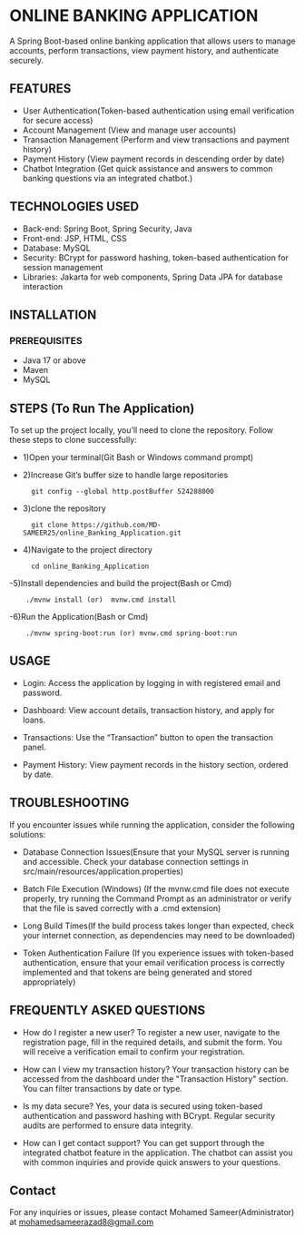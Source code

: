 
# ONLINE BANKING APPLICATION

A Spring Boot-based online banking application that allows users to manage accounts, perform transactions, view payment history, and authenticate securely.


## FEATURES

 - User Authentication(Token-based authentication using email verification for secure access)
 - Account Management (View and manage user accounts)
 - Transaction Management (Perform and view transactions and payment history)
 - Payment History  (View payment records in descending order by date)
 - Chatbot Integration (Get quick assistance and answers to common banking questions via an integrated chatbot.)



## TECHNOLOGIES USED

- Back-end: Spring Boot, Spring Security, Java
- Front-end: JSP, HTML, CSS
- Database: MySQL
- Security: BCrypt for password hashing, token-based authentication for session management
- Libraries: Jakarta for web components, Spring Data JPA for database interaction


## INSTALLATION

### PREREQUISITES
- Java 17 or above
- Maven
- MySQL


## STEPS (To Run The Application)

To set up the project locally, you’ll need to clone the repository. Follow these steps to clone successfully:
- 1)Open your terminal(Git Bash or Windows command prompt)

- 2)Increase Git’s buffer size to handle large repositories
        
        git config --global http.postBuffer 524288000

- 3)clone the repository

        git clone https://github.com/MD-SAMEER25/online_Banking_Application.git

- 4)Navigate to the project directory

        cd online_Banking_Application

-5)Install dependencies and build the project(Bash or Cmd)

        ./mvnw install (or)  mvnw.cmd install


-6)Run the Application(Bash or Cmd)

        ./mvnw spring-boot:run (or) mvnw.cmd spring-boot:run

## USAGE

- Login: Access the application by logging in with registered email and password.

- Dashboard: View account details, transaction history, and apply for loans.
- Transactions: Use the “Transaction” button to open the transaction panel.
- Payment History: View payment records in the history section, ordered by date.
## TROUBLESHOOTING

 If you encounter issues while running the application, consider the following solutions:

- Database Connection Issues(Ensure that your MySQL server is running and accessible. Check your database connection settings in src/main/resources/application.properties)

- Batch File Execution (Windows) (If the mvnw.cmd file does not execute properly, try running the Command Prompt as an administrator or verify that the file is saved correctly with a .cmd extension)

- Long Build Times(If the build process takes longer than expected, check your internet connection, as dependencies may need to be downloaded)

- Token Authentication Failure (If you experience issues with token-based authentication, ensure that your email verification process is correctly implemented and that tokens are being generated and stored appropriately)
## FREQUENTLY ASKED QUESTIONS

- How do I register a new user?
To register a new user, navigate to the registration page, fill in the required details, and submit the form. You will receive a verification email to confirm your registration.


- How can I view my transaction history?
Your transaction history can be accessed from the dashboard under the "Transaction History" section. You can filter transactions by date or type.

- Is my data secure?
Yes, your data is secured using token-based authentication and password hashing with BCrypt. Regular security audits are performed to ensure data integrity.

- How can I get contact support?
You can get support through the integrated chatbot feature in the application. The chatbot can assist you with common inquiries and provide quick answers to your questions.
## Contact

For any inquiries or issues, please contact Mohamed Sameer(Administrator) at mohamedsameerazad8@gmail.com
